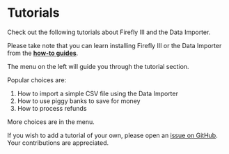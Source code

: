 # Tutorials

Check out the following tutorials about Firefly III and the Data Importer.

Please take note that you can learn installing Firefly III or the Data Importer from the **[how-to guides](../how-to/index.md)**.

The menu on the left will guide you through the tutorial section.

Popular choices are:

1. How to import a simple CSV file using the Data Importer
2. How to use piggy banks to save for money
3. How to process refunds

More choices are in the menu.

If you wish to add a tutorial of your own, please open an [issue on GitHub](https://github.com/firefly-iii/firefly-iii/issues/new?assignees=&labels=&projects=&template=fr.yml). Your contributions are appreciated.

